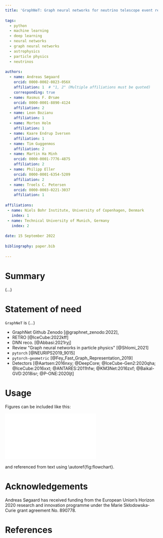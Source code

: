 ```yaml
---
title: 'GraphNeT: Graph neural networks for neutrino telescope event reconstruction'

tags:
  - python
  - machine learning
  - deep learning
  - neural networks
  - graph neural networks
  - astrophysics
  - particle physics
  - neutrinos

authors:
  - name: Andreas Søgaard
    orcid: 0000-0002-0823-056X
    affiliation: 1  # "1, 2" (Multiple affiliations must be quoted)
    corresponding: true
  - name: Rasmus F. Ørsøe
    orcid: 0000-0001-8890-4124
    affiliation: 2
  - name: Leon Bozianu
    affiliation: 1
  - name: Morten Holm
    affiliation: 1
  - name: Kaare Endrup Iversen
    affiliation: 1
  - name: Tim Guggenmos
    affiliation: 2
  - name: Martin Ha Minh
    orcid: 0000-0001-7776-4875
    affiliation: 2
  - name: Philipp Eller
    orcid: 0000-0001-6354-5209
    affiliation: 2
  - name: Troels C. Petersen
    orcid: 0000-0003-0221-3037
    affiliation: 1

affiliations:
 - name: Niels Bohr Institute, University of Copenhagen, Denmark
   index: 1
 - name: Technical University of Munich, Germany
   index: 2

date: 15 September 2022

bibliography: paper.bib

---
```


# Summary

(...)


# Statement of need

`GraphNeT` is (...)

* GraphNet Github Zenodo [@graphnet_zenodo:2022],
* RETRO [@IceCube:2022kff]
* DNN reco. [@Abbasi:2021ryj]
* Review "Graph neural networks in particle physics" [@Shlomi_2021]
* `pytorch` [@NEURIPS2019_9015]
* `pytorch-geometric` [@Fey_Fast_Graph_Representation_2019]
* Detectors [@Aartsen:2016nxy; @DeepCore; @IceCube-Gen2:2020qha; @IceCube:2016xxt; @ANTARES:2011hfw; @KM3Net:2016zxf; @Baikal-GVD:2018isr; @P-ONE:2020ljt]


# Usage

Figures can be included like this:

![High-level overview of a typical workflow using `GraphNeT`. Domain-specific data is converted and read using the components in `graphnet.data`. Models are configured, built, trained, and logged using the components in `graphnet.models`. Finally, trained models are deployed to a domain-specific reconstruction chain, yielding predictions, using the components in `graphnet.deployment`.\label{fig:flowchart}](flowchart.pdf)

and referenced from text using \autoref{fig:flowchart}.


# Acknowledgements

Andreas Søgaard has received funding from the European Union’s Horizon 2020 research and innovation programme under the Marie Skłodowska-Curie grant agreement No. 890778.


# References
